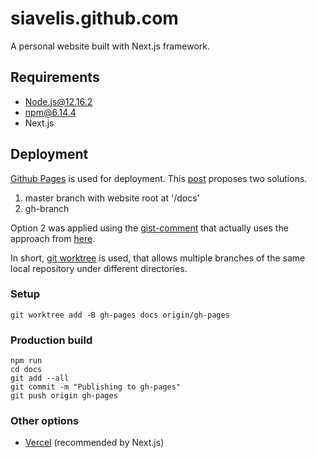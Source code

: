 # siavelis.github.com
A personal website built with Next.js framework.

## Requirements
- Node.js@12.16.2
- npm@6.14.4
- Next.js

## Deployment
[Github Pages](https://pages.github.com/) is used for deployment. 
This [post](https://itnext.io/next-js-app-on-github-pages-768020f2b65e) proposes two solutions.
1. master branch with website root at '/docs'
2. gh-branch

Option 2 was applied using the [gist-comment](https://gist.github.com/cobyism/4730490#gistcomment-3369702) 
that actually uses the approach from 
[here](https://gohugo.io/hosting-and-deployment/hosting-on-github/#deployment-of-project-pages-from-your-gh-pages-branch).

In short, [git worktree](https://git-scm.com/docs/git-worktree) is used, 
that allows multiple branches of the same local repository under different directories.

### Setup
```
git worktree add -B gh-pages docs origin/gh-pages
```

### Production build
```
npm run 
cd docs
git add --all 
git commit -m "Publishing to gh-pages"
git push origin gh-pages
```
 
### Other options
- [Vercel](https://nextjs.org/docs/deployment#vercel-recommended) (recommended by Next.js)